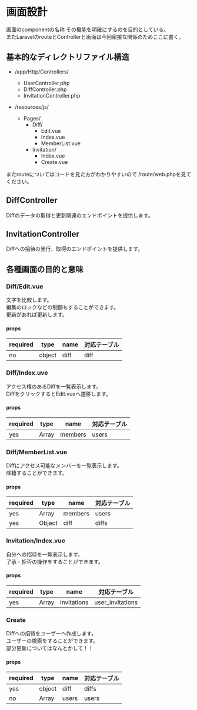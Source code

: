 # 画面設計
画面のcomponentの名称
その機能を明確にするのを目的としている。  
またLaravelのrouteとControllerと画面は今回密接な関係のためここに書く。

## 基本的なディレクトリファイル構造
* /app/Http/Controllers/
  * UserController.php
  * DiffController.php
  * InvitationController.php

* /resources/js/
  * Pages/
    * Diff/
      * Edit.vue
      * Index.vue
      * MemberList.vue
    * Invitation/
      * Index.vue
      * Create.vue


またrouteについてはコードを見た方がわかりやすいので
/route/web.phpを見てください。

## DiffController
Diffのデータの取得と更新関連のエンドポイントを提供します。

## InvitationController
Diffへの招待の発行、取得のエンドポイントを提供します。

## 各種画面の目的と意味
### Diff/Edit.vue
文字を比較します。  
編集のロックなどの制御もすることができます。  
更新があれば更新します。
#### props
|required|type|name|対応テーブル|
|-|-|-|-|
|no|object|diff|diff|


### Diff/Index.uve
アクセス権のあるDiffを一覧表示します。  
DiffをクリックするとEdit.vueへ遷移します。
#### props
|required|type|name|対応テーブル|
|-|-|-|-|
|yes|Array|members|users|

  
### Diff/MemberList.vue
Diffにアクセス可能なメンバーを一覧表示します。  
除籍することができます。
#### props
|required|type|name|対応テーブル|
|-|-|-|-|
|yes|Array<User>|members|users|
|yes|Object|diff|diffs|
  


### Invitation/Index.vue
自分への招待を一覧表示します。  
了承・拒否の操作をすることができます。
#### props
|required|type|name|対応テーブル|
|-|-|-|-|
|yes|Array<Invitation>|invitations|user_invitations|

  
### Create
Diffへの招待をユーザーへ作成します。  
ユーザーの検索をすることができます。  
部分更新についてはなんとかして！！
#### props
|required|type|name|対応テーブル|
|-|-|-|-|
|yes|object|diff|diffs|
|no|Array|users|users|

